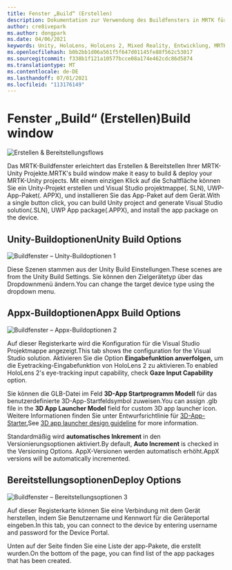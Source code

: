 ```yaml
---
title: Fenster „Build“ (Erstellen)
description: Dokumentation zur Verwendung des Buildfensters in MRTK für Unity.
author: cre8ivepark
ms.author: dongpark
ms.date: 04/06/2021
keywords: Unity, HoloLens, HoloLens 2, Mixed Reality, Entwicklung, MRTK, Build, Buildfenster, Tools
ms.openlocfilehash: b0b2bb1d06a561f5f647d01145fe88f562c53017
ms.sourcegitcommit: f338b1f121a10577bcce08a174e462cdc86d5874
ms.translationtype: MT
ms.contentlocale: de-DE
ms.lasthandoff: 07/01/2021
ms.locfileid: "113176149"
---
```

# <a name="build-window"></a><span data-ttu-id="57177-104">Fenster „Build“ (Erstellen)</span><span class="sxs-lookup"><span data-stu-id="57177-104">Build window</span></span>
![Erstellen & Bereitstellungsflows](images/MRTK_BuildWindow0.png)

<span data-ttu-id="57177-106">Das MRTK-Buildfenster erleichtert das Erstellen & Bereitstellen Ihrer MRTK-Unity Projekte.</span><span class="sxs-lookup"><span data-stu-id="57177-106">MRTK's build window make it easy to build & deploy your MRTK-Unity projects.</span></span> <span data-ttu-id="57177-107">Mit einem einzigen Klick auf die Schaltfläche können Sie ein Unity-Projekt erstellen und Visual Studio projektmappe(. SLN), UWP-App-Paket(. APPX), und installieren Sie das App-Paket auf dem Gerät.</span><span class="sxs-lookup"><span data-stu-id="57177-107">With a single button click, you can build Unity project and generate Visual Studio solution(.SLN), UWP App package(.APPX), and install the app package on the device.</span></span> 


## <a name="unity-build-options"></a><span data-ttu-id="57177-108">Unity-Buildoptionen</span><span class="sxs-lookup"><span data-stu-id="57177-108">Unity Build Options</span></span>
![Buildfenster – Unity-Buildoptionen 1](images/MRTK_BuildWindow1.png)

<span data-ttu-id="57177-110">Diese Szenen stammen aus der Unity Build Einstellungen.</span><span class="sxs-lookup"><span data-stu-id="57177-110">These scenes are from the Unity Build Settings.</span></span> <span data-ttu-id="57177-111">Sie können den Zielgerätetyp über das Dropdownmenü ändern.</span><span class="sxs-lookup"><span data-stu-id="57177-111">You can change the target device type using the dropdown menu.</span></span>

## <a name="appx-build-options"></a><span data-ttu-id="57177-112">Appx-Buildoptionen</span><span class="sxs-lookup"><span data-stu-id="57177-112">Appx Build Options</span></span>
![Buildfenster – Appx-Buildoptionen 2](images/MRTK_BuildWindow2.png)

<span data-ttu-id="57177-114">Auf dieser Registerkarte wird die Konfiguration für die Visual Studio Projektmappe angezeigt.</span><span class="sxs-lookup"><span data-stu-id="57177-114">This tab shows the configuration for the Visual Studio solution.</span></span> <span data-ttu-id="57177-115">Aktivieren Sie die Option **Eingabefunktion anverfolgen,** um die Eyetracking-Eingabefunktion von HoloLens 2 zu aktivieren.</span><span class="sxs-lookup"><span data-stu-id="57177-115">To enabled HoloLens 2's eye-tracking input capability, check **Gaze Input Capability** option.</span></span> 

<span data-ttu-id="57177-116">Sie können die GLB-Datei im Feld **3D-App Startprogramm Modell** für das benutzerdefinierte 3D-App-Startfeldsymbol zuweisen.</span><span class="sxs-lookup"><span data-stu-id="57177-116">You can assign .glb file in the **3D App Launcher Model** field for custom 3D app launcher icon.</span></span> <span data-ttu-id="57177-117">Weitere Informationen finden Sie unter Entwurfsrichtlinie für [3D-App-Starter.](/windows/mixed-reality/distribute/3d-app-launcher-design-guidance)</span><span class="sxs-lookup"><span data-stu-id="57177-117">See [3D app launcher design guideline](/windows/mixed-reality/distribute/3d-app-launcher-design-guidance) for more information.</span></span>

<span data-ttu-id="57177-118">Standardmäßig wird **automatisches Inkrement** in den Versionierungsoptionen aktiviert.</span><span class="sxs-lookup"><span data-stu-id="57177-118">By default, **Auto Increment** is checked in the Versioning Options.</span></span> <span data-ttu-id="57177-119">AppX-Versionen werden automatisch erhöht.</span><span class="sxs-lookup"><span data-stu-id="57177-119">AppX versions will be automatically incremented.</span></span>


## <a name="deploy-options"></a><span data-ttu-id="57177-120">Bereitstellungsoptionen</span><span class="sxs-lookup"><span data-stu-id="57177-120">Deploy Options</span></span>
![Buildfenster – Bereitstellungsoptionen 3](images/MRTK_BuildWindow3.png)

<span data-ttu-id="57177-122">Auf dieser Registerkarte können Sie eine Verbindung mit dem Gerät herstellen, indem Sie Benutzername und Kennwort für die Geräteportal eingeben.</span><span class="sxs-lookup"><span data-stu-id="57177-122">In this tab, you can connect to the device by entering username and password for the Device Portal.</span></span> 

<span data-ttu-id="57177-123">Unten auf der Seite finden Sie eine Liste der app-Pakete, die erstellt wurden.</span><span class="sxs-lookup"><span data-stu-id="57177-123">On the bottom of the page, you can find list of the app packages that has been created.</span></span> 

